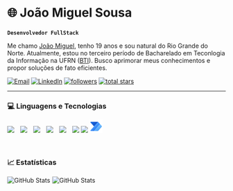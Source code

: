 # 🌐 João Miguel Sousa

**`Desenvolvedor FullStack`**

Me chamo [João Miguel](https://www.linkedin.com/in/joão-miguel-oliveira-5ba652305), tenho 19 anos e sou natural do Rio Grande do Norte. Atualmente, estou no terceiro período de Bacharelado em Teconlogia da Informação na UFRN ([BTI](https://www.metropoledigital.ufrn.br/portal/ensino/graduacao/bti)). Busco aprimorar meus conhecimentos e propor soluções de fato eficientes.

 <p align="left">
        <a href="mailto:jm.sousa.oliveira153@gmail.com">
        <img alt="Email" title="Gmail" src="https://custom-icon-badges.demolab.com/badge/Email-Gmail-D93025?logo=gmail&logoColor=white&style=for-the-badge&labelColor=AD1A10"/></a>
        <a href="https://www.linkedin.com/in/joão-miguel-oliveira-5ba652305" target="_blank">
        <img alt="LinkedIn" title="Me siga no LinkedIn" src="https://custom-icon-badges.demolab.com/badge/LinkedIn-Perfil-0A66C2?logo=linkedin&logoColor=white&labelColor=004182&style=for-the-badge"/></a>
      <a href="https://github.com/joaoMiguelSousaOliveira?tab=followers">
         <img alt="followers" title="Follow me on Github" src="https://custom-icon-badges.demolab.com/github/followers/joaoMiguelSousaOliveira?color=236ad3&labelColor=1155ba&style=for-the-badge&logo=person-add&label=Follow&logoColor=white"/></a>
      <a href="https://github.com/joaoMiguelSousaOliveira?tab=repositories&sort=stargazers">
         <img alt="total stars" title="Total stars on GitHub" src="https://custom-icon-badges.demolab.com/github/stars/joaoMiguelSousaOliveira?color=55960c&style=for-the-badge&labelColor=488207&logo=star"/></a>
   </p>

---


### 💻 Linguagens e Tecnologias

<p>
  <img width="30px" src="https://cdn.jsdelivr.net/gh/devicons/devicon/icons/html5/html5-original.svg" width="40" style="margin-right:10px;" />
  <img width="30px" src="https://cdn.jsdelivr.net/gh/devicons/devicon/icons/css3/css3-original.svg" width="40" style="margin-right:10px;" />
  <img width="30px" src="https://cdn.jsdelivr.net/gh/devicons/devicon/icons/python/python-original.svg" width="40" style="margin-right:10px;" />
  <img width="30px"src="https://cdn.jsdelivr.net/gh/devicons/devicon/icons/c/c-original.svg" width="40" style="margin-right:10px;" />
  <img width="30px" src="https://cdn.jsdelivr.net/gh/devicons/devicon/icons/cplusplus/cplusplus-original.svg" width="40" style="margin-right:10px;" />
  <img width="30px" src="https://cdn.jsdelivr.net/gh/devicons/devicon/icons/linux/linux-original.svg" width="40" />
  <img width="30px" src="https://cdn.jsdelivr.net/gh/devicons/devicon/icons/selenium/selenium-original.svg" width="40" />
  <img width="30px" src="icons8-microsoft-power-automate-2020.svg" width="40" />
</p>

<br>

### 📈 Estatísticas

<p>
    <img
  align="left"
  alt="GitHub Stats"
  style="margin-right:5px"
  height="170"
  src="https://github-readme-stats.vercel.app/api/?username=joaoMiguelSousaOliveira&show_icons=true&theme=tokyonight&include_all_commits=true&locale=pt-br"
/>

<img
  align="left"
  alt="GitHub Stats"
  height="170"
  src="https://github-readme-stats.vercel.app/api/top-langs/?username=joaoMiguelSousaOliveira&theme=tokyonight&layout=compact&custom_title=Tecnologias&"
  />


</p>
